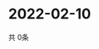# 2022-02-10
  共 0条

  <!-- BEGIN -->
  <!-- 最后更新时间Thu Feb 10 2022 18:04:17 GMT+0000 (Coordinated Universal Time) -->
  
  <!-- END -->
  
  